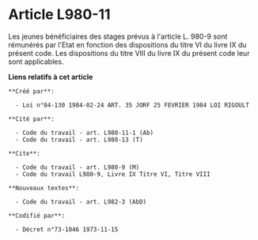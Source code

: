 # Article L980-11

Les jeunes bénéficiaires des stages prévus à l'article L. 980-9 sont rémunérés par l'Etat en fonction des dispositions du
titre VI du livre IX du présent code. Les dispositions du titre VIII du livre IX du présent code leur sont applicables.

**Liens relatifs à cet article**

	**Créé par**:

	  - Loi n°84-130 1984-02-24 ART. 35 JORF 25 FEVRIER 1984 LOI RIGOULT

	**Cité par**:

	  - Code du travail - art. L980-11-1 (Ab)
	  - Code du travail - art. L980-13 (T)

	**Cite**:

	  - Code du travail - art. L980-9 (M)
	  - Code du travail L980-9, Livre IX Titre VI, Titre VIII

	**Nouveaux textes**:

	  - Code du travail - art. L982-3 (AbD)

	**Codifié par**:

	  - Décret n°73-1046 1973-11-15
